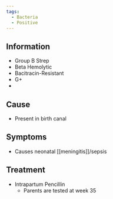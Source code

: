 ```yaml
---
tags:
  - Bacteria
  - Positive
---
```

## Information 
- Group B Strep
- Beta Hemolytic
- Bacitracin-Resistant
- G+
- 
## Cause
- Present in birth canal

## Symptoms
- Causes neonatal [[meningitis]]/sepsis 
## Treatment
- Intrapartum Pencillin
	- Parents are tested at week 35



